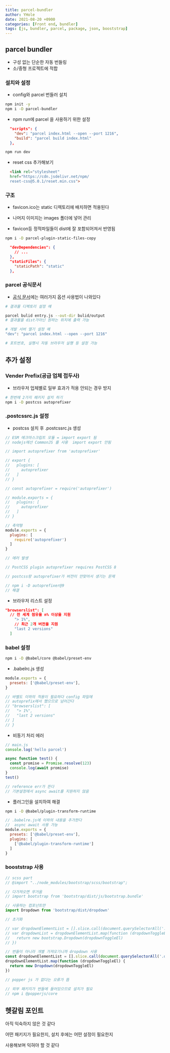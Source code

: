 ```yaml
---
title: parcel-bundler
author: YHole
date: 2021-08-20 +0900
categories: [Front end, bundler]
tags: [js, bundler, parcel, package, json, booststrap]
---
```


## parcel bundler 

- 구성 없는 단순한 자동 번들링
- 소/중형 프로젝트에 적합

### 설치와 설정

- config와 parcel 번들러 설치

```bash
npm init -y
npm i -D parcel-bundler
```

- npm run에 parcel 을 사용하기 위한 설정

```json
  "scripts": {
    "dev": "parcel index.html --open --port 1216",
    "build": "parcel build index.html"
  },
```

```bash
npm run dev
```

- reset css 추가해보기

```html
  <link rel="stylesheet" 
  href="https://cdn.jsdelivr.net/npm/
  reset-css@5.0.1/reset.min.css">
```


### 구조

- favicon.ico는 static 디렉토리에 배치하면 적용된다
- 나머지 이미지는 images 폴더에 넣어 관리

- favicon등 정적파일들이 dist에 잘 포함되어져서 반영됨

```bash
npm i -D parcel-plugin-static-files-copy
```

```json
  "devDependencies": {
    // ...
  },
  "staticFiles": {
    "staticPath": "static"
  },
```

### parcel 공식문서

- [공식 문서](https://ko.parceljs.org/)에는 여러가지 옵션 사용법이 나와있다

```bash
# 결과물 디렉토리 설정 예

parcel bulid entry.js --out-dir bulid/output
# 결과물을 dist가아닌 원하는 위치에 출력 가능

# 개발 서버 열기 설정 예
"dev": "parcel index.html --open --port 1216"

# 포트번호, 실행시 자동 브라우저 실행 등 설정 가능
```



## 추가 설정


### Vender Prefix(공급 업체 접두사)

- 브라우저 업체별로 일부 효과가 적용 안되는 경우 방지

```bash
# 한번에 2가지 패키지 설치 하기
npm i -D postcss autoprefixer
```

### .postcssrc.js 설정

- postcss 설치 후 .postcssrc.js 생성

```javascript
// ESM 에크마스크립트 모듈 = import export 됨
// nodejs에선 CommonJS 를 사용  import export 안됨

// import autoprefixer from 'autoprefixer'

// export {
//   plugins: [
//     autoprefixer
//   ]
// }

// const autoprefixer = require('autoprefixer')

// module.exports = {
//   plugins: [
//     autoprefixer
//   ]
// }

// 축약형
module.exports = {
  plugins: [
    require('autoprefixer')
  ]
}

// 에러 발생

// PostCSS plugin autoprefixer requires PostCSS 8

// postcss랑 autoprefixer가 버전이 안맞어서 생기는 문제

// npm i -D autoprefixer@9
// 해결
```

- 브라우저 리스트 설정

```json
"browserslist": [
  // 전 세계 점유율 n% 이상을 지원
    "> 1%",
    // 최근 2개 버전을 지원
    "last 2 versions"
  ]
```


### babel 설정

```bash
npm i -D @babel/core @babel/preset-env
```
- .babelrc.js 생성

```javascript
module.exports = {
  presets: ['@babel/preset-env'],
}

// 바벨도 이하의 적용이 필요하다 config 파일에
// autoprefix에서 했으므로 넘어간다
// "browserslist": [
//   "> 1%",
//   "last 2 versions"
// ]
// }
```

- 비동기 처리 에러

```javascript
// main.js
console.log('hello parcel')

async function test() {
  const promise = Promise.resolve(123)
  console.log(await promise)
}
test()

// reference err가 뜬다
// 기본설정에서 async await를 지원하지 않음
```

- 플러그인을 설치하여 해결

```bash
npm i -D @babel/plugin-transform-runtime
```

```javascript
// .babelre.js에 이하의 내용을 추가한다
//  async await 사용 가능
module.exports = {
  presets: ['@babel/preset-env'],
  plugins: [
    ['@babel/plugin-transform-runtime']
  ]
}
```


### booststrap 사용

```javascript
// scss part
// @import "../node_modules/bootstrap/scss/bootstrap";

// 다가져오면 무거움
// import bootstrap from 'bootstrap/dist/js/bootstrap.bundle'

// 사용하는 컴포넌트만 
import Dropdown from 'bootstrap/dist/dropdown'

// 초기화

// var dropdownElementList = [].slice.call(document.querySelectorAll('.dropdown-toggle'))
// var dropdownList = dropdownElementList.map(function (dropdownToggleEl) {
//   return new bootstrap.Dropdown(dropdownToggleEl)
// })

// 번들이 아니라 개별 가져오기니까 dropdown 사용
const dropdownElementList = [].slice.call(document.querySelectorAll('.dropdown-toggle'))
dropdownElementList.map(function (dropdownToggleEl) {
  return new Dropdown(dropdownToggleEl)
})

// popper js 가 없다는 오류가 뜸

// 외부 패키지가 번들에 들어있으므로 설치가 필요
// npm i @popperjs/core
```

## 헷갈림 포인트

아직 익숙하지 않은 것 같다

어떤 패키지가 필요한지, 설치 후에는 어떤 설정이 필요한지

사용해보며 익혀야 할 것 같다
